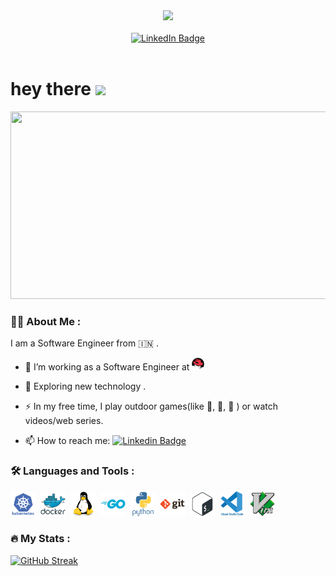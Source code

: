 <div id="header" align="center">
  <img src="https://media.giphy.com/media/M9gbBd9nbDrOTu1Mqx/giphy.gif" width="100"/>
</div>

<br>

<div id="badges" align="center">
  <a href="https://www.linkedin.com/in/subham-kumar-rai-76a58412b/">
    <img src="https://img.shields.io/badge/LinkedIn-blue?style=for-the-badge&logo=linkedin&logoColor=white" alt="LinkedIn Badge"/>
  </a>
</div>

<br>
<h1>
  hey there
  <img src="https://media.giphy.com/media/hvRJCLFzcasrR4ia7z/giphy.gif" width="30px"/>
</h1>

<div align="center">
  <img src="https://media3.giphy.com/media/BemKqR9RDK4V2/giphy.gif?cid=ecf05e47bnjenc33twyfre05fyci3p8apxp7k5hqyo1zvgfn&rid=giphy.gif&ct=g" width="600" height="300"/>
</div>

### 👨‍💻 About Me :
I am a Software Engineer from 🇮🇳 .

- :telescope: I’m working as a Software Engineer at <img src="https://github.com/devicons/devicon/blob/master/icons/redhat/redhat-original.svg" width="20">

- :seedling: Exploring new technology .

- :zap: In my free time, I play outdoor games(like 🏏, 🏸, 🏐 ) or watch videos/web series.

- :mailbox: How to reach me: [![Linkedin Badge](https://img.shields.io/badge/-subhamkrai-blue?style=flat&logo=Linkedin&logoColor=white)](https://www.linkedin.com/in/subham-kumar-rai-76a58412b/)

### :hammer_and_wrench: Languages and Tools :

<div>

  <img src="https://github.com/devicons/devicon/blob/master/icons/kubernetes/kubernetes-plain-wordmark.svg" title="Kubernetes" alt="Kubernetes" width="40" height="40"/>&nbsp;
  <img src="https://github.com/devicons/devicon/blob/master/icons/docker/docker-original-wordmark.svg" title="Docker" alt="Docker" width="40" height="40"/>&nbsp;
  <img src="https://github.com/devicons/devicon/blob/master/icons/linux/linux-original.svg" title="Linux" alt="Linux" width="40" height="40"/>&nbsp;
    <img src="https://github.com/devicons/devicon/blob/master/icons/go/go-original-wordmark.svg" title="Go" alt="Go" width="40" height="40"/>&nbsp;
  <img src="https://github.com/devicons/devicon/blob/master/icons/python/python-original-wordmark.svg" title="Python" alt="Python" width="40" height="40"/>&nbsp;
  <img src="https://github.com/devicons/devicon/blob/master/icons/git/git-original-wordmark.svg"  title="Git" alt="Git" width="40" height="40"/>&nbsp;
  <img src="https://github.com/devicons/devicon/blob/master/icons/bash/bash-original.svg" title="Bash" alt="Bash" width="40" height="40"/>&nbsp;
  <img src="https://github.com/devicons/devicon/blob/master/icons/vscode/vscode-original-wordmark.svg" title="VS Code" alt="VS Code" width="40" height="40"/>&nbsp;
  <img src="https://github.com/devicons/devicon/blob/master/icons/vim/vim-original.svg" title="Vim" alt="Vim" width="40" height="40"/>&nbsp;
</div>

### :fire: My Stats :
[![GitHub Streak](https://github-readme-streak-stats.herokuapp.com?user=subhamkrai&theme=tokyonight&date_format=j%20M%5B%20Y%5D)](https://git.io/streak-stats)

<!--
**subhamkrai/subhamkrai** is a ✨ _special_ ✨ repository because its `README.md` (this file) appears on your GitHub profile.

Here are some ideas to get you started:

- 🔭 I’m currently working on ...
- 🌱 I’m currently learning ...
- 👯 I’m looking to collaborate on ...
- 🤔 I’m looking for help with ...
- 💬 Ask me about ...
- 📫 How to reach me: ...
- 😄 Pronouns: ...
- ⚡ Fun fact: ...
-->
